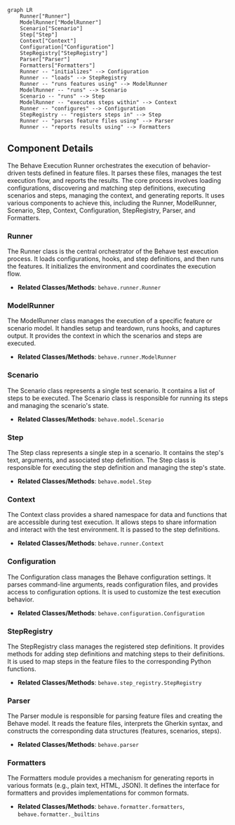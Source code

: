 ```mermaid
graph LR
    Runner["Runner"]
    ModelRunner["ModelRunner"]
    Scenario["Scenario"]
    Step["Step"]
    Context["Context"]
    Configuration["Configuration"]
    StepRegistry["StepRegistry"]
    Parser["Parser"]
    Formatters["Formatters"]
    Runner -- "initializes" --> Configuration
    Runner -- "loads" --> StepRegistry
    Runner -- "runs features using" --> ModelRunner
    ModelRunner -- "runs" --> Scenario
    Scenario -- "runs" --> Step
    ModelRunner -- "executes steps within" --> Context
    Runner -- "configures" --> Configuration
    StepRegistry -- "registers steps in" --> Step
    Runner -- "parses feature files using" --> Parser
    Runner -- "reports results using" --> Formatters
```

## Component Details

The Behave Execution Runner orchestrates the execution of behavior-driven tests defined in feature files. It parses these files, manages the test execution flow, and reports the results. The core process involves loading configurations, discovering and matching step definitions, executing scenarios and steps, managing the context, and generating reports. It uses various components to achieve this, including the Runner, ModelRunner, Scenario, Step, Context, Configuration, StepRegistry, Parser, and Formatters.

### Runner
The Runner class is the central orchestrator of the Behave test execution process. It loads configurations, hooks, and step definitions, and then runs the features. It initializes the environment and coordinates the execution flow.
- **Related Classes/Methods**: `behave.runner.Runner`

### ModelRunner
The ModelRunner class manages the execution of a specific feature or scenario model. It handles setup and teardown, runs hooks, and captures output. It provides the context in which the scenarios and steps are executed.
- **Related Classes/Methods**: `behave.runner.ModelRunner`

### Scenario
The Scenario class represents a single test scenario. It contains a list of steps to be executed. The Scenario class is responsible for running its steps and managing the scenario's state.
- **Related Classes/Methods**: `behave.model.Scenario`

### Step
The Step class represents a single step in a scenario. It contains the step's text, arguments, and associated step definition. The Step class is responsible for executing the step definition and managing the step's state.
- **Related Classes/Methods**: `behave.model.Step`

### Context
The Context class provides a shared namespace for data and functions that are accessible during test execution. It allows steps to share information and interact with the test environment. It is passed to the step definitions.
- **Related Classes/Methods**: `behave.runner.Context`

### Configuration
The Configuration class manages the Behave configuration settings. It parses command-line arguments, reads configuration files, and provides access to configuration options. It is used to customize the test execution behavior.
- **Related Classes/Methods**: `behave.configuration.Configuration`

### StepRegistry
The StepRegistry class manages the registered step definitions. It provides methods for adding step definitions and matching steps to their definitions. It is used to map steps in the feature files to the corresponding Python functions.
- **Related Classes/Methods**: `behave.step_registry.StepRegistry`

### Parser
The Parser module is responsible for parsing feature files and creating the Behave model. It reads the feature files, interprets the Gherkin syntax, and constructs the corresponding data structures (features, scenarios, steps).
- **Related Classes/Methods**: `behave.parser`

### Formatters
The Formatters module provides a mechanism for generating reports in various formats (e.g., plain text, HTML, JSON). It defines the interface for formatters and provides implementations for common formats.
- **Related Classes/Methods**: `behave.formatter.formatters`, `behave.formatter._builtins`
